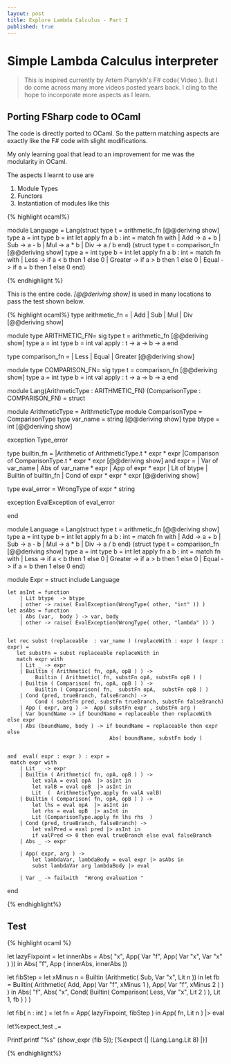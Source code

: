```yaml
---
layout: post
title: Explore Lambda Calculus - Part I
published: true
---
```


# Simple Lambda Calculus interpreter

> This is inspired currently by Artem Pianykh's F# code( Video ).
But I do come across many more videos posted years back. I cling to the hope
to incorporate more aspects as I learn.

## Porting FSharp code to OCaml

The code is directly ported to OCaml. So the pattern matching aspects are exactly like
the F# code with slight modifications.

My only learning goal that lead to an improvement for me was the modularity in OCaml.

The aspects I learnt to use are

1. Module Types
2. Functors
3. Instantiation of modules like this

{% highlight ocaml%}

  module Language =
  Lang(struct
    type t = arithmetic_fn
    [@@deriving show]
    type a = int
    type b = int
    let apply fn a b : int =
       match fn with
         | Add -> a + b
         | Sub -> a - b
         | Mul -> a * b
         | Div -> a / b
     end)
  (struct
    type t = comparison_fn
    [@@deriving show]
    type a = int
    type b = int
    let apply fn a b : int =
       match fn with
         | Less -> if a < b then 1 else 0
         | Greater ->  if a > b then 1 else 0
         | Equal ->  if a = b then 1 else 0
     end)

{% endhighlight %}

This is the entire code. _[@@deriving show]_ is used in many locations to pass the test shown below.

{% highlight ocaml%}
type arithmetic_fn = | Add | Sub | Mul | Div
[@@deriving show]

module type ARITHMETIC_FN=
sig
  type t = arithmetic_fn
  [@@deriving show]
  type a = int
  type b = int
  val apply : t -> a -> b -> a
end

type comparison_fn =
    | Less
    | Equal
    | Greater
[@@deriving show]

module type COMPARISON_FN=
sig
  type t = comparison_fn
  [@@deriving show]
  type a = int
  type b = int
  val apply : t -> a -> b -> a
end


module  Lang(ArithmeticType : ARITHMETIC_FN)
            (ComparisonType : COMPARISON_FN) = struct

  module ArithmeticType = ArithmeticType
  module ComparisonType = ComparisonType
  type var_name = string
  [@@deriving show]
  type btype =  int
  [@@deriving show]


exception Type_error


type builtin_fn =
    |Arithmetic of  ArithmeticType.t *  expr *  expr
    |Comparison of  ComparisonType.t *  expr *  expr
[@@deriving show]
and
expr =
    | Var of var_name
    | Abs of  var_name *  expr
    | App of expr *  expr
    | Lit of btype
    | Builtin of builtin_fn
    | Cond of expr *  expr *  expr
[@@deriving show]

type eval_error = WrongType of expr *  string

exception EvalException of eval_error

end

module Language =
  Lang(struct
    type t = arithmetic_fn
    [@@deriving show]
    type a = int
    type b = int
    let apply fn a b : int =
       match fn with
         | Add -> a + b
         | Sub -> a - b
         | Mul -> a * b
         | Div -> a / b
     end)
  (struct
    type t = comparison_fn
    [@@deriving show]
    type a = int
    type b = int
    let apply fn a b : int =
       match fn with
         | Less -> if a < b then 1 else 0
         | Greater ->  if a > b then 1 else 0
         | Equal ->  if a = b then 1 else 0
     end)


module Expr = struct
include Language

    let asInt = function
        | Lit btype  -> btype
        | other -> raise( EvalException(WrongType( other, "int" )) )
    let asAbs = function
        | Abs (var,  body ) -> var, body
        | other -> raise( EvalException(WrongType( other, "lambda" )) )


    let rec subst (replaceable  : var_name ) (replaceWith : expr ) (expr : expr) =
       let substFn = subst replaceable replaceWith in
       match expr with
        | Lit _ -> expr
        | Builtin ( Arithmetic( fn, opA, opB ) ) ->
             Builtin ( Arithmetic( fn, substFn opA, substFn opB ) )
        | Builtin ( Comparison( fn, opA, opB ) ) ->
             Builtin ( Comparison( fn,  substFn opA,  substFn opB ) )
        | Cond (pred, trueBranch, falseBranch) ->
             Cond ( substFn pred, substFn trueBranch, substFn falseBranch)
        | App ( expr, arg ) ->  App( substFn expr , substFn arg )
        | Var boundName -> if boundName = replaceable then replaceWith else expr
        | Abs (boundName, body ) -> if boundName = replaceable then expr else
                                     Abs( boundName, substFn body )


    and  eval( expr : expr ) : expr =
     match expr with
        | Lit _ -> expr
        | Builtin ( Arithmetic( fn, opA, opB ) ) ->
            let valA = eval opA  |> asInt in
            let valB = eval opB  |> asInt in
            Lit  (  ArithmeticType.apply fn valA valB)
        | Builtin ( Comparison( fn, opA, opB ) ) ->
            let lhs = eval opA  |> asInt in
            let rhs = eval opB  |> asInt in
            Lit (ComparisonType.apply fn lhs rhs  )
        | Cond (pred, trueBranch, falseBranch) ->
            let valPred = eval pred |> asInt in
            if valPred <> 0 then eval trueBranch else eval falseBranch
        | Abs _ -> expr

        | App( expr, arg ) ->
            let lambdaVar, lambdaBody = eval expr |> asAbs in
            subst lambdaVar arg lambdaBody |> eval

        | Var _ -> failwith  "Wrong evaluation "

end

{% endhighlight%}

## Test

{% highlight ocaml %}


let lazyFixpoint =
  let innerAbs =
    Abs(
      "x",
      App( Var "f",  App( Var "x", Var "x" ) )) in
  Abs(  "f",  App ( innerAbs,  innerAbs ))

let fibStep =
  let xMinus n =  Builtin (Arithmetic( Sub, Var "x", Lit n  )) in
  let fb = Builtin( Arithmetic( Add, App( Var "f", xMinus 1 ), App( Var "f", xMinus 2 ) ) ) in
  Abs(  "f",
        Abs(
          "x",
          Cond(
            Builtin( Comparison( Less, Var "x", Lit 2 ) ),
            Lit 1,
            fb
          )
        )
     )

let fib( n : int ) =
  let fn = App( lazyFixpoint, fibStep ) in
  App( fn, Lit n ) |> eval


let%expect_test _=

  Printf.printf "%s" (show_expr (fib 5));
  [%expect {| (Lang.Lang.Lit 8) |}]

{% endhighlight%}

